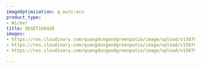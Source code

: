 ```yaml
---
imageOptimization: q_auto:eco
product_type:
- Wicker
title: QDSET160420
images:
- https://res.cloudinary.com/quangdungandgreenpatio/image/upload/v1587008285/posts/DSC_5877_sbnwjn.jpg
- https://res.cloudinary.com/quangdungandgreenpatio/image/upload/v1587008285/posts/DSC_5886_mgkcxa.jpg
- https://res.cloudinary.com/quangdungandgreenpatio/image/upload/v1587008285/posts/DSC_5893_bkavgq.jpg

---
```

